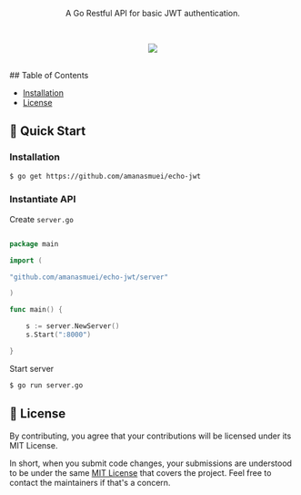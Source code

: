 <p align="center">
A Go Restful API for basic JWT authentication.
</p>

<br>

<p align="center">
   <a href="https://goreportcard.com/report/github.com/amanasmuei/echo-jwt"><img src="https://goreportcard.com/badge/github.com/amanasmuei/echo-jwt"></a>
</p>
<br>
## Table of Contents

-   [Installation](#installation)
-   [License](#license)


## 🚀 Quick Start

### Installation

```sh
$ go get https://github.com/amanasmuei/echo-jwt
```

### Instantiate API

Create `server.go`

```go

package main

import (

"github.com/amanasmuei/echo-jwt/server"

)

func main() {

    s := server.NewServer()
    s.Start(":8000")

}

```

Start server

```sh
$ go run server.go
```


## 📝 License

By contributing, you agree that your contributions will be licensed under its MIT License.

In short, when you submit code changes, your submissions are understood to be under the same [MIT License](http://choosealicense.com/licenses/mit/) that covers the project. Feel free to contact the maintainers if that's a concern.